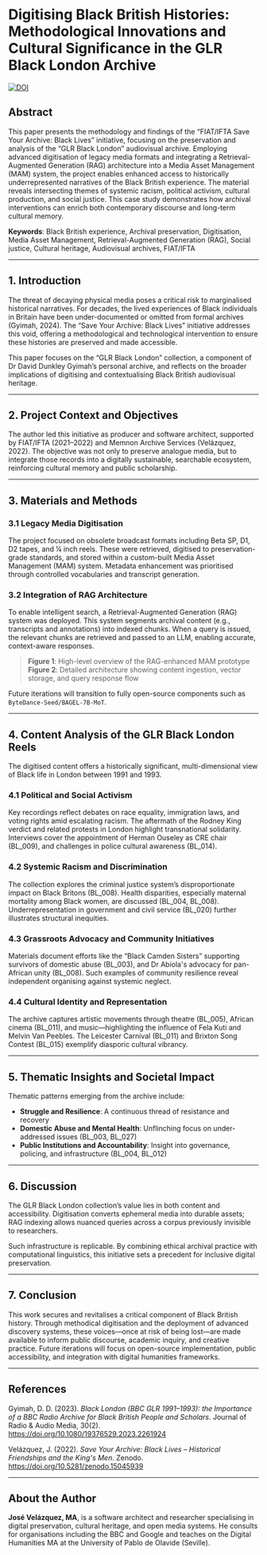 # Digitising Black British Histories: Methodological Innovations and Cultural Significance in the GLR Black London Archive

[![DOI](https://zenodo.org/badge/DOI/10.5281/zenodo.15593675.svg)](https://doi.org/10.5281/zenodo.15593675)

## Abstract

This paper presents the methodology and findings of the “FIAT/IFTA Save Your Archive: Black Lives” initiative, focusing on the preservation and analysis of the “GLR Black London” audiovisual archive. Employing advanced digitisation of legacy media formats and integrating a Retrieval-Augmented Generation (RAG) architecture into a Media Asset Management (MAM) system, the project enables enhanced access to historically underrepresented narratives of the Black British experience. The material reveals intersecting themes of systemic racism, political activism, cultural production, and social justice. This case study demonstrates how archival interventions can enrich both contemporary discourse and long-term cultural memory.

**Keywords**: Black British experience, Archival preservation, Digitisation, Media Asset Management, Retrieval-Augmented Generation (RAG), Social justice, Cultural heritage, Audiovisual archives, FIAT/IFTA

---

## 1. Introduction

The threat of decaying physical media poses a critical risk to marginalised historical narratives. For decades, the lived experiences of Black individuals in Britain have been under-documented or omitted from formal archives (Gyimah, 2024). The “Save Your Archive: Black Lives” initiative addresses this void, offering a methodological and technological intervention to ensure these histories are preserved and made accessible.

This paper focuses on the “GLR Black London” collection, a component of Dr David Dunkley Gyimah’s personal archive, and reflects on the broader implications of digitising and contextualising Black British audiovisual heritage.

---

## 2. Project Context and Objectives

The author led this initiative as producer and software architect, supported by FIAT/IFTA (2021–2022) and Memnon Archive Services (Velázquez, 2022). The objective was not only to preserve analogue media, but to integrate those records into a digitally sustainable, searchable ecosystem, reinforcing cultural memory and public scholarship.

---

## 3. Materials and Methods

### 3.1 Legacy Media Digitisation

The project focused on obsolete broadcast formats including Beta SP, D1, D2 tapes, and ¼ inch reels. These were retrieved, digitised to preservation-grade standards, and stored within a custom-built Media Asset Management (MAM) system. Metadata enhancement was prioritised through controlled vocabularies and transcript generation.

### 3.2 Integration of RAG Architecture

To enable intelligent search, a Retrieval-Augmented Generation (RAG) system was deployed. This system segments archival content (e.g., transcripts and annotations) into indexed chunks. When a query is issued, the relevant chunks are retrieved and passed to an LLM, enabling accurate, context-aware responses.

> **Figure 1**: High-level overview of the RAG-enhanced MAM prototype  
> **Figure 2**: Detailed architecture showing content ingestion, vector storage, and query response flow

Future iterations will transition to fully open-source components such as `ByteDance-Seed/BAGEL-7B-MoT`.

---

## 4. Content Analysis of the GLR Black London Reels

The digitised content offers a historically significant, multi-dimensional view of Black life in London between 1991 and 1993.

### 4.1 Political and Social Activism

Key recordings reflect debates on race equality, immigration laws, and voting rights amid escalating racism. The aftermath of the Rodney King verdict and related protests in London highlight transnational solidarity. Interviews cover the appointment of Herman Ouseley as CRE chair (BL_009), and challenges in police cultural awareness (BL_014).

### 4.2 Systemic Racism and Discrimination

The collection explores the criminal justice system’s disproportionate impact on Black Britons (BL_008). Health disparities, especially maternal mortality among Black women, are discussed (BL_004, BL_008). Underrepresentation in government and civil service (BL_020) further illustrates structural inequities.

### 4.3 Grassroots Advocacy and Community Initiatives

Materials document efforts like the “Black Camden Sisters” supporting survivors of domestic abuse (BL_003), and Dr Abiola's advocacy for pan-African unity (BL_008). Such examples of community resilience reveal independent organising against systemic neglect.

### 4.4 Cultural Identity and Representation

The archive captures artistic movements through theatre (BL_005), African cinema (BL_011), and music—highlighting the influence of Fela Kuti and Melvin Van Peebles. The Leicester Carnival (BL_011) and Brixton Song Contest (BL_015) exemplify diasporic cultural vibrancy.

---

## 5. Thematic Insights and Societal Impact

Thematic patterns emerging from the archive include:

- **Struggle and Resilience**: A continuous thread of resistance and recovery
- **Domestic Abuse and Mental Health**: Unflinching focus on under-addressed issues (BL_003, BL_027)
- **Public Institutions and Accountability**: Insight into governance, policing, and infrastructure (BL_004, BL_012)

---

## 6. Discussion

The GLR Black London collection’s value lies in both content and accessibility. Digitisation converts ephemeral media into durable assets; RAG indexing allows nuanced queries across a corpus previously invisible to researchers.

Such infrastructure is replicable. By combining ethical archival practice with computational linguistics, this initiative sets a precedent for inclusive digital preservation.

---

## 7. Conclusion

This work secures and revitalises a critical component of Black British history. Through methodical digitisation and the deployment of advanced discovery systems, these voices—once at risk of being lost—are made available to inform public discourse, academic inquiry, and creative practice. Future iterations will focus on open-source implementation, public accessibility, and integration with digital humanities frameworks.

---

## References

Gyimah, D. D. (2023). *Black London (BBC GLR 1991–1993): the Importance of a BBC Radio Archive for Black British People and Scholars*. Journal of Radio & Audio Media, 30(2). https://doi.org/10.1080/19376529.2023.2261924

Velázquez, J. (2022). *Save Your Archive: Black Lives – Historical Friendships and the King's Men*. Zenodo. https://doi.org/10.5281/zenodo.15045939

---

## About the Author

**José Velázquez, MA**, is a software architect and researcher specialising in digital preservation, cultural heritage, and open media systems. He consults for organisations including the BBC and Google and teaches on the Digital Humanities MA at the University of Pablo de Olavide (Seville).



